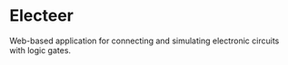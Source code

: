 # Electeer

Web-based application for connecting and simulating electronic circuits with logic gates.
